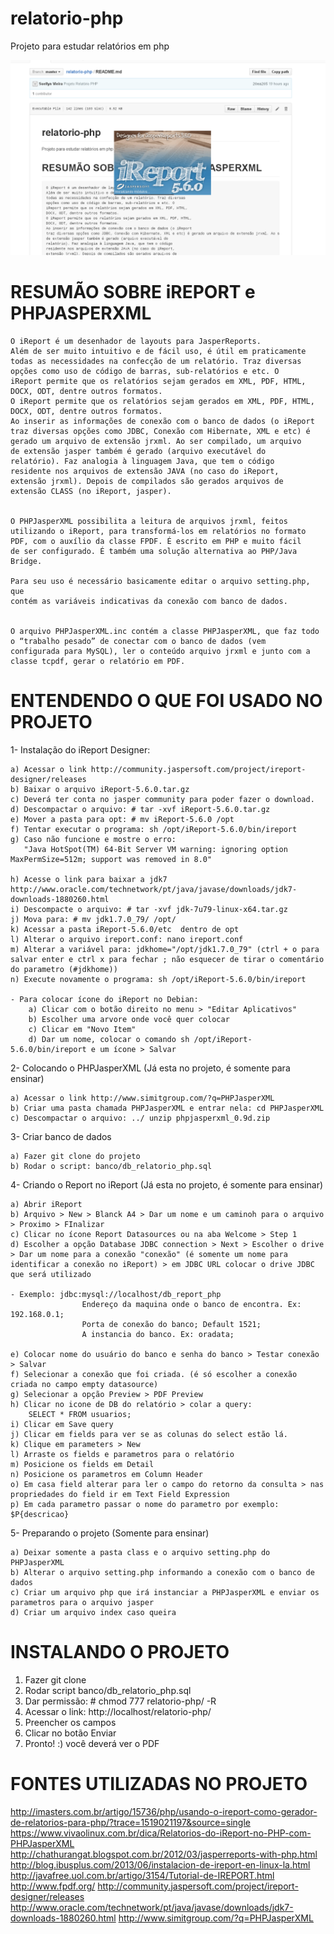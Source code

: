 # relatorio-php
Projeto para estudar relatórios em php

<img src="docs/images/splash.png">


# RESUMÃO SOBRE iREPORT e PHPJASPERXML

    O iReport é um desenhador de layouts para JasperReports.
    Além de ser muito intuitivo e de fácil uso, é útil em praticamente
    todas as necessidades na confecção de um relatório. Traz diversas
    opções como uso de código de barras, sub-relatórios e etc. O
    iReport permite que os relatórios sejam gerados em XML, PDF, HTML,
    DOCX, ODT, dentre outros formatos.  
    O iReport permite que os relatórios sejam gerados em XML, PDF, HTML,
    DOCX, ODT, dentre outros formatos.
    Ao inserir as informações de conexão com o banco de dados (o iReport
    traz diversas opções como JDBC, Conexão com Hibernate, XML e etc) é gerado um arquivo de extensão jrxml. Ao ser compilado, um arquivo
    de extensão jasper também é gerado (arquivo executável do
    relatório). Faz analogia à linguagem Java, que tem o código
    residente nos arquivos de extensão JAVA (no caso do iReport,
    extensão jrxml). Depois de compilados são gerados arquivos de
    extensão CLASS (no iReport, jasper).

    
    O PHPJasperXML possibilita a leitura de arquivos jrxml, feitos
    utilizando o iReport, para transformá-los em relatórios no formato
    PDF, com o auxílio da classe FPDF. É escrito em PHP e muito fácil
    de ser configurado. É também uma solução alternativa ao PHP/Java
    Bridge.

    Para seu uso é necessário basicamente editar o arquivo setting.php, que
    contém as variáveis indicativas da conexão com banco de dados.


    O arquivo PHPJasperXML.inc contém a classe PHPJasperXML, que faz todo
    o “trabalho pesado” de conectar com o banco de dados (vem
    configurada para MySQL), ler o conteúdo arquivo jrxml e junto com a
    classe tcpdf, gerar o relatório em PDF.

    


# ENTENDENDO O QUE FOI USADO NO PROJETO

1- Instalação do iReport Designer:

    a) Acessar o link http://community.jaspersoft.com/project/ireport-designer/releases 
    b) Baixar o arquivo iReport-5.6.0.tar.gz
    c) Deverá ter conta no jasper community para poder fazer o download. 
    d) Descompactar o arquivo: # tar -xvf iReport-5.6.0.tar.gz
    e) Mover a pasta para opt: # mv iReport-5.6.0 /opt
    f) Tentar executar o programa: sh /opt/iReport-5.6.0/bin/ireport
    g) Caso não funcione e mostre o erro:
       "Java HotSpot(TM) 64-Bit Server VM warning: ignoring option MaxPermSize=512m; support was removed in 8.0"
        
    h) Acesse o link para baixar a jdk7 http://www.oracle.com/technetwork/pt/java/javase/downloads/jdk7-downloads-1880260.html 
    i) Descompacte o arquivo: # tar -xvf jdk-7u79-linux-x64.tar.gz
    j) Mova para: # mv jdk1.7.0_79/ /opt/
    k) Acessar a pasta iReport-5.6.0/etc  dentro de opt
    l) Alterar o arquivo ireport.conf: nano ireport.conf
    m) Alterar a variável para: jdkhome="/opt/jdk1.7.0_79" (ctrl + o para salvar enter e ctrl x para fechar ; não esquecer de tirar o comentário do parametro (#jdkhome))
    n) Execute novamente o programa: sh /opt/iReport-5.6.0/bin/ireport
    
    - Para colocar ícone do iReport no Debian: 
        a) Clicar com o botão direito no menu > "Editar Aplicativos" 
        b) Escolher uma arvore onde você quer colocar
        c) Clicar em "Novo Item"
        d) Dar um nome, colocar o comando sh /opt/iReport-5.6.0/bin/ireport e um ícone > Salvar


2- Colocando o PHPJasperXML (Já esta no projeto, é somente para ensinar)
    
    a) Acessar o link http://www.simitgroup.com/?q=PHPJasperXML
    b) Criar uma pasta chamada PHPJasperXML e entrar nela: cd PHPJasperXML
    c) Descompactar o arquivo: ../ unzip phpjasperxml_0.9d.zip



3- Criar banco de dados 

    a) Fazer git clone do projeto 
    b) Rodar o script: banco/db_relatorio_php.sql


4- Criando o Report no iReport (Já esta no projeto, é somente para ensinar)

    a) Abrir iReport
    b) Arquivo > New > Blanck A4 > Dar um nome e um caminoh para o arquivo > Proximo > FInalizar
    c) Clicar no ícone Report Datasources ou na aba Welcome > Step 1
    d) Escolher a opção Database JDBC connection > Next > Escolher o drive > Dar um nome para a conexão "conexão" (é somente um nome para identificar a conexão no iReport) > em JDBC URL colocar o drive JDBC que será utilizado
        
    - Exemplo: jdbc:mysql://localhost/db_report_php
                    Endereço da maquina onde o banco de encontra. Ex: 192.168.0.1;
                    Porta de conexão do banco; Default 1521;
                    A instancia do banco. Ex: oradata;

    e) Colocar nome do usuário do banco e senha do banco > Testar conexão > Salvar
    f) Selecionar a conexão que foi criada. (é só escolher a conexão criada no campo empty datasource)
    g) Selecionar a opção Preview > PDF Preview
    h) Clicar no icone de DB do relatório > colar a query:
        SELECT * FROM usuarios;
    i) Clicar em Save query
    j) Clicar em fields para ver se as colunas do select estão lá.
    k) Clique em parameters > New
    l) Arraste os fields e parametros para o relatório
    m) Posicione os fields em Detail
    n) Posicione os parametros em Column Header
    o) Em casa field alterar para ler o campo do retorno da consulta > nas propriedades do field ir em Text Field Expression
    p) Em cada parametro passar o nome do parametro por exemplo: $P{descricao}



5- Preparando o projeto (Somente para ensinar)

    a) Deixar somente a pasta class e o arquivo setting.php do PHPJasperXML
    b) Alterar o arquivo setting.php informando a conexão com o banco de dados
    c) Criar um arquivo php que irá instanciar a PHPJasperXML e enviar os parametros para o arquivo jasper
    d) Criar um arquivo index caso queira


# INSTALANDO O PROJETO

1) Fazer git clone 
2) Rodar script  banco/db_relatorio_php.sql
3) Dar permissão: # chmod 777 relatorio-php/ -R
4) Acessar o link: http://localhost/relatorio-php/
5) Preencher os campos 
6) Clicar no botão Enviar
7) Pronto! :) você deverá ver o PDF



# FONTES UTILIZADAS NO PROJETO

http://imasters.com.br/artigo/15736/php/usando-o-ireport-como-gerador-de-relatorios-para-php/?trace=1519021197&source=single
https://www.vivaolinux.com.br/dica/Relatorios-do-iReport-no-PHP-com-PHPJasperXML
http://chathurangat.blogspot.com.br/2012/03/jasperreports-with-php.html
http://blog.ibusplus.com/2013/06/instalacion-de-ireport-en-linux-la.html
http://javafree.uol.com.br/artigo/3154/Tutorial-de-IREPORT.html
http://www.fpdf.org/
http://community.jaspersoft.com/project/ireport-designer/releases 
http://www.oracle.com/technetwork/pt/java/javase/downloads/jdk7-downloads-1880260.html
http://www.simitgroup.com/?q=PHPJasperXML
